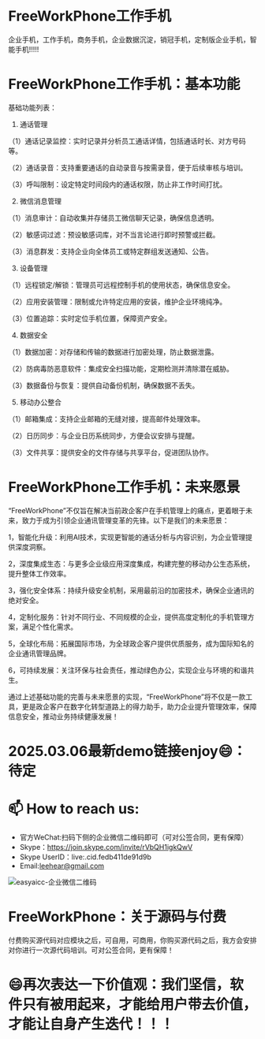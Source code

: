# FreeWorkPhone工作手机
企业手机，工作手机，商务手机，企业数据沉淀，销冠手机，定制版企业手机，智能手机!!!!!

# FreeWorkPhone工作手机：基本功能

基础功能列表：

1. 通话管理

（1）通话记录监控：实时记录并分析员工通话详情，包括通话时长、对方号码等。

（2）通话录音：支持重要通话的自动录音与按需录音，便于后续审核与培训。

（3）呼叫限制：设定特定时间段内的通话权限，防止非工作时间打扰。

2. 微信消息管理

（1）消息审计：自动收集并存储员工微信聊天记录，确保信息透明。

（2）敏感词过滤：预设敏感词库，对不当言论进行即时预警或拦截。

（3）消息群发：支持企业向全体员工或特定群组发送通知、公告。

3. 设备管理

（1）远程锁定/解锁：管理员可远程控制手机的使用状态，确保信息安全。

（2）应用安装管理：限制或允许特定应用的安装，维护企业环境纯净。

（3）位置追踪：实时定位手机位置，保障资产安全。

4. 数据安全

（1）数据加密：对存储和传输的数据进行加密处理，防止数据泄露。

（2）防病毒防恶意软件：集成安全扫描功能，定期检测并清除潜在威胁。

（3）数据备份与恢复：提供自动备份机制，确保数据不丢失。

5. 移动办公整合

（1）邮箱集成：支持企业邮箱的无缝对接，提高邮件处理效率。

（2）日历同步：与企业日历系统同步，方便会议安排与提醒。

（3）文件共享：提供安全的文件存储与共享平台，促进团队协作。

# FreeWorkPhone工作手机：未来愿景

“FreeWorkPhone”不仅旨在解决当前政企客户在手机管理上的痛点，更着眼于未来，致力于成为引领企业通讯管理变革的先锋。以下是我们的未来愿景：

1，智能化升级：利用AI技术，实现更智能的通话分析与内容识别，为企业管理提供深度洞察。

2，深度集成生态：与更多企业级应用深度集成，构建完整的移动办公生态系统，提升整体工作效率。

3，强化安全体系：持续升级安全机制，采用最前沿的加密技术，确保企业通讯的绝对安全。
    
4，定制化服务：针对不同行业、不同规模的企业，提供高度定制化的手机管理方案，满足个性化需求。

5，全球化布局：拓展国际市场，为全球政企客户提供优质服务，成为国际知名的企业通讯管理品牌。

6，可持续发展：关注环保与社会责任，推动绿色办公，实现企业与环境的和谐共生。

通过上述基础功能的完善与未来愿景的实现，“FreeWorkPhone”将不仅是一款工具，更是政企客户在数字化转型道路上的得力助手，助力企业提升管理效率，保障信息安全，推动业务持续健康发展！


# 2025.03.06最新demo链接enjoy😄：待定

# 📫 How to reach us:
- 官方WeChat:扫码下侧的企业微信二维码即可（可对公签合同，更有保障）
- Skype：https://join.skype.com/invite/rVbQH1igkQwV
- Skype UserID：live:.cid.fedb411de91d9b
- Email:leehear@gmail.com

![easyaicc-企业微信二维码](https://github.com/user-attachments/assets/e7289cad-5e5b-4e81-8b87-edbdce92057a)


# FreeWorkPhone：关于源码与付费
付费购买源代码对应模块之后，可自用，可商用，你购买源代码之后，我方会安排对你进行一次源代码培训。可对公签合同，更有保障！

# 😄再次表达一下价值观：我们坚信，软件只有被用起来，才能给用户带去价值，才能让自身产生迭代！！！
